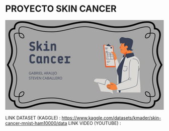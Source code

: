 # PROYECTO SKIN CANCER 

![imagen](https://github.com/JastCaro/ProyectoSkinCancer/blob/main/bannerskincancer.jpeg)

LINK DATASET (KAGGLE) : https://www.kaggle.com/datasets/kmader/skin-cancer-mnist-ham10000/data
LINK VIDEO (YOUTUBE) : 

